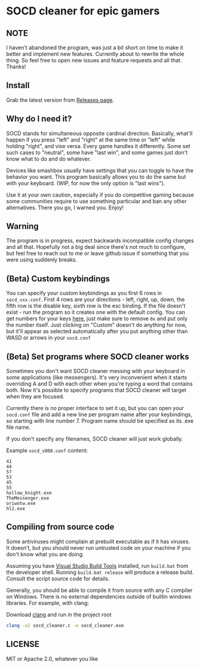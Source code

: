 # SOCD cleaner for epic gamers

## NOTE
I haven't abandoned the program, was just a bit short on time to make it better and implement new features. Currently about to rewrite the whole thing.
So feel free to open new issues and feature requests and all that. Thanks!

## Install
Grab the latest version from [Releases page](https://github.com/valignatev/socd/releases).

## Why do I need it?

SOCD stands for simultaneous opposite cardinal direction. Basically, what'll
happen if you press "left" and "right" at the same time or "left" while holding "right", and vise versa.
Every game handles it differently. Some set such cases to "neutral", some have "last win", and
some games just don't know what to do and do whatever.

Devices like smashbox usually have settings that you can toggle to have the behavior you
want. This program basically allows you to do the same but with your keyboard.
(WIP, for now the only option is "last wins").

Use it at your own caution, especially if you do competitive gaming because
some communities require to use something particular and ban any other alternatives.
There you go, I warned you. Enjoy!

## Warning

The program is in progress, expect backwards incompatible config changes and all that. Hopefully not a big deal
since there's not much to configure, but feel free to reach out to me or leave github issue if something that
you were using suddenly breaks.

## (Beta) Custom keybindings

You can specify your custom keybindings as you first 6 rows in `socd_vxx.conf`.
First 4 rows are your directions - left, right, up, down, the fifth row is the disable key, sixth row is the esc binding.
If the file doesn't exist - run the program so it creates one with the default config.
You can get numbers for your keys [here](https://docs.microsoft.com/en-us/windows/win32/inputdev/virtual-key-codes),
just make sure to remove `0x` and put only the number itself.
Just clicking on "Custom" doesn't do anything for now, but it'll appear as selected automatically
after you put anything other than WASD or arrows in your `socd.conf`

## (Beta) Set programs where SOCD cleaner works

Sometimes you don't want SOCD cleaner messing with your keyboard in some applications (like messengers).
It's very inconvenient when it starts overriding A and D with each other when you're typing a word
that contains both. Now it's possible to specify programs that SOCD cleaner will target when they are
focused.

Currently there is no proper interface to set it up, but you can open your `socd.conf` file
and add a new line per program name after your keybindings, so starting with line number 7. Program
name should be specified as its .exe file name.

If you don't specify any filenames, SOCD cleaner will just work globally.

Example `socd_v008.conf` content:

```
41
44
57
53
45
55
hollow_knight.exe
TheMessenger.exe
oriwotw.exe
hl2.exe
```

## Compiling from source code

Some antiviruses might complain at prebuilt executable as if it has viruses.
It doesn't, but you should never run untrusted code on your machine
if you don't know what you are doing.

Assuming you have [Visual Studio Build Tools](https://docs.microsoft.com/en-us/cpp/build/walkthrough-compile-a-c-program-on-the-command-line?view=vs-2019) installed, run `build.bat` from the developer shell. 
Running `build.bat release` will produce a release build. Consult the script source code for details.

Generally, you should be able to compile it from source with any C compiler on Windows.
There is no external dependencies outside of builtin windows libraries.
For example, with clang:

Download [clang](https://releases.llvm.org/download.html) and run in the project root

```sh
clang -o2 socd_cleaner.c -o socd_cleaner.exe
```

## LICENSE
MIT or Apache 2.0, whatever you like

